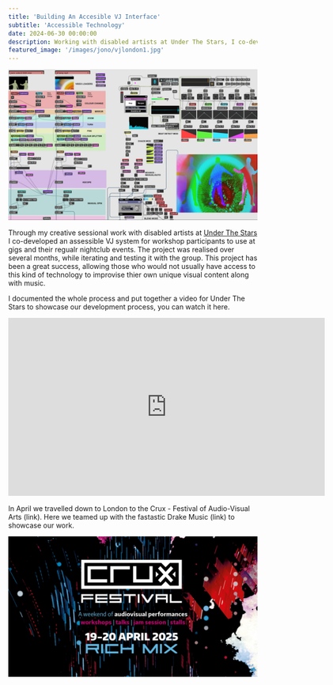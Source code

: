 ```yaml
---
title: 'Building An Accesible VJ Interface'
subtitle: 'Accessible Technology'
date: 2024-06-30 00:00:00
description: Working with disabled artists at Under The Stars, I co-developed an accessible VJ system for use at thier nightclub and gigs
featured_image: '/images/jono/vjlondon1.jpg'
---
```


![](/images/jono/maxmsp_vj.jpg)

Through my creative sessional work with disabled artists at [Under The Stars](https://https://underthestars.org.uk/) I co-developed an assessible VJ system for workshop participants to use at gigs and their regualr nightclub events. The project was realised over several months, while iterating and testing it with the group. This project has been a great success, allowing those who would not usually have access to this kind of technology to improvise thier own unique visual content along with music.

I documented the whole process and put together a video for Under The Stars to showcase our development process, you can watch it here.

<iframe src="https://www.youtube.com/embed/vibqQOKL_s4?si=s8Kqz92cM_qF_7Qm" width="640" height="360" frameborder="0" allowfullscreen></iframe>

In April we travelled down to London to the Crux - Festival of Audio-Visual Arts (link). Here we teamed up with the fastastic Drake Music (link) to showcase our work.

![](/images/jono/cruxfestmain.jpg)








